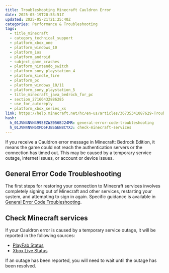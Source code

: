 ```yaml
---
title: Troubleshooting Minecraft Cauldron Error
date: 2025-05-19T20:53:51Z
updated: 2025-05-21T21:25:40Z
categories: Performance & Troubleshooting
tags:
  - title_minecraft
  - category_technical_support
  - platform_xbox_one
  - platform_windows_10
  - platform_ios
  - platform_android
  - subject_game_crashes
  - platform_nintendo_switch
  - platform_sony_playstation_4
  - platform_kindle_fire
  - platform_pc
  - platform_windows_10/11
  - platform_sony_playstation_5
  - title_minecraft_java_bedrock_for_pc
  - section_27166432886285
  - use_for_autoreply
  - platform_xbox_series_xs
link: https://help.minecraft.net/hc/en-us/articles/36735341087629-Troubleshooting-Minecraft-Cauldron-Error
hash:
  h_01JVN4NVN499SEZWZ056EJ24MR: general-error-code-troubleshooting
  h_01JVN4NVN5XPD6FJBSGEN8CYXJ: check-minecraft-services
---
```


If you receive a Cauldron error message in Minecraft: Bedrock Edition, it means the game could not reach the authentication servers or the connection has timed out. This may be caused by a temporary service outage, internet issues, or account or device issues.

## General Error Code Troubleshooting

The first steps for restoring your connection to Minecraft services involves completely signing out of Minecraft and other services, restarting your system, and attempting to sign in again. Specific guidance is available in [General Error Code Troubleshooting](./Error-Code-Troubleshooting-for-Minecraft-Bedrock-Edition.md#general-error-code-troubleshooting).

## Check Minecraft services

If your Cauldron error is caused by a temporary service outage, it will be reported in the following sources:

- [PlayFab Status](https://status.playfab.com/)
- [Xbox Live Status](https://support.xbox.com/en-US/xbox-live-status)

If an outage has been reported, you will need to wait until the outage has been resolved.
